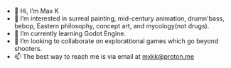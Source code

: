 - 👋 Hi, I’m Max K
- 👀 I’m interested in surreal painting, mid-century animation, drumn'bass, bebop, Eastern philosophy, concept art, and mycology(not drugs).
- 🌱 I’m currently learning Godot Engine.
- 💞️ I’m looking to collaborate on explorattional games which go beyond shooters.
- 📫 The best way to reach me is via email at mxkk@proton.me


